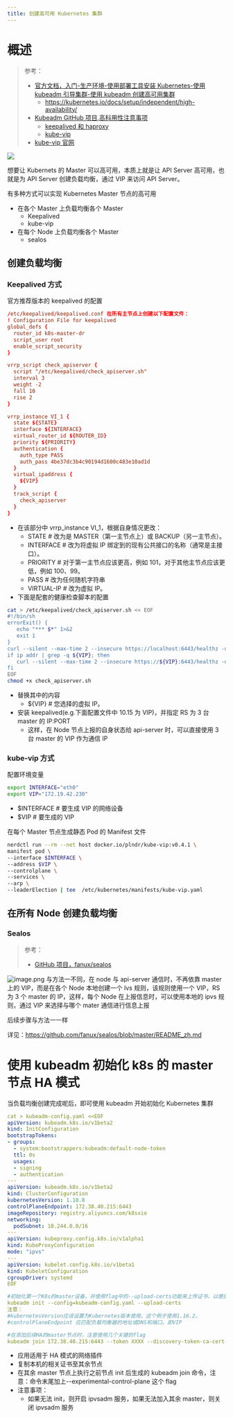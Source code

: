```yaml
---
title: 创建高可用 Kubernetes 集群
---
```


# 概述

> 参考：
>
> - [官方文档，入门-生产环境-使用部署工具安装 Kubernetes-使用 kubeadm 引导集群-使用 kubeadm 创建高可用集群](https://kubernetes.io/docs/setup/production-environment/tools/kubeadm/high-availability/)
>   - <https://kubernetes.io/docs/setup/independent/high-availability/>
> - [Kubeadm GitHub 项目,高科用性注意事项](https://github.com/kubernetes/kubeadm/blob/master/docs/ha-considerations.md)
>   - [keepalived 和 haproxy](https://github.com/kubernetes/kubeadm/blob/master/docs/ha-considerations.md#keepalived-and-haproxy)
>   - [kube-vip](https://github.com/kubernetes/kubeadm/blob/master/docs/ha-considerations.md#kube-vip)
> - [kube-vip 官网](https://kube-vip.io/)

![](https://notes-learning.oss-cn-beijing.aliyuncs.com/kc2p8h/1616120692032-ff2748b8-3aa5-4f51-a71c-3c00aa017184.png)

想要让 Kubernets 的 Master 可以高可用，本质上就是让 API Server 高可用，也就是为 API Server 创建负载均衡，通过 VIP 来访问 API Server。

有多种方式可以实现 Kubernetes Master 节点的高可用

- 在各个 Master 上负载均衡各个 Master
  - Keepalived
  - kube-vip
- 在每个 Node 上负载均衡各个 Master
  - sealos

## 创建负载均衡

### Keepalived 方式

官方推荐版本的 keepalived 的配置

```conf
/etc/keepalived/keepalived.conf 在所有主节点上创建以下配置文件：
! Configuration File for keepalived
global_defs {
  router_id k8s-master-dr
  script_user root
  enable_script_security
}

vrrp_script check_apiserver {
  script "/etc/keepalived/check_apiserver.sh"
  interval 3
  weight -2
  fall 10
  rise 2
}

vrrp_instance VI_1 {
  state ${STATE}
  interface ${INTERFACE}
  virtual_router_id ${ROUTER_ID}
  priority ${PRIORITY}
  authentication {
    auth_type PASS
    auth_pass 4be37dc3b4c90194d1600c483e10ad1d
  }
  virtual_ipaddress {
    ${VIP}
  }
  track_script {
    check_apiserver
  }
}
```

- 在该部分中 vrrp_instance VI_1，根据自身情况更改：
  - STATE # 改为是 MASTER（第一主节点上）或 BACKUP（另一主节点）。
  - INTERFACE # 改为将虚拟 IP 绑定到的现有公共接口的名称（通常是主接口）。
  - PRIORITY # 对于第一主节点应该更高，例如 101，对于其他主节点应该更低，例如 100、99。
  - PASS # 改为任何随机字符串
  - VIRTUAL-IP # 改为虚拟 IP。
- 下面是配套的健康检查脚本的配置

```bash
cat > /etc/keepalived/check_apiserver.sh << EOF
#!/bin/sh
errorExit() {
   echo "*** $*" 1>&2
   exit 1
}
curl --silent --max-time 2 --insecure https://localhost:6443/healthz -o /dev/null || errorExit "Error GET https://localhost:6443/healthz"
if ip addr | grep -q ${VIP}; then
   curl --silent --max-time 2 --insecure https://${VIP}:6443/healthz -o /dev/null || errorExit "Error GET https://${VIP}:6443/healthz"
fi
EOF
chmod +x check_apiserver.sh
```

- 替换其中的内容
  - ${VIP} # 您选择的虚拟 IP。
- 安装 keepalived(e.g.下面配置文件中 10.15 为 VIP)，并指定 RS 为 3 台 master 的 IP:PORT
  - 这样，在 Node 节点上报的自身状态给 api-server 时，可以直接使用 3 台 master 的 VIP 作为通信 IP

### kube-vip 方式

配置环境变量

```bash
export INTERFACE="eth0"
export VIP="172.19.42.230"
```

- $INTERFACE # 要生成 VIP 的网络设备
- $VIP # 要生成的 VIP

在每个 Master 节点生成静态 Pod 的 Manifest 文件

```bash
nerdctl run --rm --net host docker.io/plndr/kube-vip:v0.4.1 \
manifest pod \
--interface $INTERFACE \
--address $VIP \
--controlplane \
--services \
--arp \
--leaderElection | tee  /etc/kubernetes/manifests/kube-vip.yaml
```

## 在所有 Node 创建负载均衡

### Sealos

> 参考：
>
> - [GitHub 项目，fanux/sealos](https://github.com/fanux/sealos)

![image.png](https://notes-learning.oss-cn-beijing.aliyuncs.com/kc2p8h/1659603459394-80959a05-8f38-490d-818e-8e3f6d4070cf.png)
与方法一不同，在 node 与 api-server 通信时，不再依靠 master 上的 VIP，而是在各个 Node 本地创建一个 lvs 规则，该规则使用一个 VIP，RS 为 3 个 master 的 IP，这样，每个 Node 在上报信息时，可以使用本地的 ipvs 规则，通过 VIP 来选择与哪个 mater 通信进行信息上报

后续步骤与方法一一样

详见：<https://github.com/fanux/sealos/blob/master/README_zh.md>

# 使用 kubeadm 初始化 k8s 的 master 节点 HA 模式

当负载均衡创建完成呢后，即可使用 kubeadm 开始初始化 Kubernetes 集群

```yaml
cat > kubeadm-config.yaml <<EOF
apiVersion: kubeadm.k8s.io/v1beta2
kind: InitConfiguration
bootstrapTokens:
- groups:
  - system:bootstrappers:kubeadm:default-node-token
  ttl: 0s
  usages:
  - signing
  - authentication
---
apiVersion: kubeadm.k8s.io/v1beta2
kind: ClusterConfiguration
kubernetesVersion: 1.18.8
controlPlaneEndpoint: 172.38.40.215:6443
imageRepository: registry.aliyuncs.com/k8sxio
networking:
  podSubnet: 10.244.0.0/16
---
apiVersion: kubeproxy.config.k8s.io/v1alpha1
kind: KubeProxyConfiguration
mode: "ipvs"
---
apiVersion: kubelet.config.k8s.io/v1beta1
kind: KubeletConfiguration
cgroupDriver: systemd
EOF

#初始化第一个K8s的master设备，并使用flag中的--upload-certs功能来上传证书，以便后续新加入的master节点可以直接使用这些证书，而不用手动拷贝了
kubeadm init --config=kubeadm-config.yaml --upload-certs
注意：
#kubernetesVersion应该设置为Kubernetes版本使用。这个例子使用1.16.2。
#controlPlaneEndpoint 应匹配负载均衡器的地址或DNS和端口。即VIP

#在添加后续HA的master节点时，注意使用几个关键的flag
kubeadm join 172.38.40.215:6443 --token XXXX --discovery-token-ca-cert-hash sha256:XXXX --experimental-control-plane --certificate-key XXXX
```

- 应用适用于 HA 模式的网络插件
- 复制本机的相关证书至其余节点
- 在其余 master 节点上执行之前节点 init 后生成的 kubeadm join 命令，注意：命令末尾加上--experimental-control-plane 这个 flag
- 注意事项：
  - 如果无法 init，则开启 ipvsadm 服务，如果无法加入其余 master，则关闭 ipvsadm 服务
